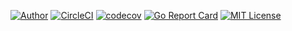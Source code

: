 [![Author](https://img.shields.io/badge/Author-yagi5-yellow.svg)](https://github.com/yagi5)
[![CircleCI](https://circleci.com/gh/yagi5/msmini-item.svg?style=shield)](https://circleci.com/gh/yagi5/msmini-item)
[![codecov](https://codecov.io/gh/yagi5/msmini-item/branch/master/graph/badge.svg)](https://codecov.io/gh/yagi5/msmini-item)
[![Go Report Card](https://goreportcard.com/badge/github.com/yagi5/msmini-item)](https://goreportcard.com/report/github.com/yagi5/msmini-item)
[![MIT License](http://img.shields.io/badge/license-MIT-blue.svg?style=flat)](LICENSE)
